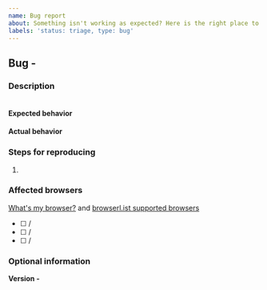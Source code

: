 ```yaml
---
name: Bug report
about: Something isn't working as expected? Here is the right place to report
labels: 'status: triage, type: bug'
---
```


## Bug - <!-- Short description -->

### Description

<!-- Long description -->

![<!-- Screenshot (if applicable) -->](<!-- Screenshot URL -->)

#### Expected behavior

<!-- Expected behavior -->

#### Actual behavior

<!-- Actual behavior -->

### Steps for reproducing

<!-- Please create a reduced test case in CodeSandbox - https://codesandbox.io/s/github/carbon-design-system/ibm-security/tree/dev/examples/codesandbox -->

1. <!-- List of steps for reproducing -->

### Affected browsers

[What's my browser?](http://www.whatsmyua.com) and
[browserl.ist supported browsers](https://github.com/carbon-design-system/ibm-security/blob/master/package.json#L174-L178)

- [ ] <!-- Chrome 50 on Mac OSX 10 --> / <!-- Development, production -->
- [ ] <!-- Chrome 50 on Windows 10 --> / <!-- Development, production -->
- [ ] <!-- Firefox 50 on Mac OSX 10 --> / <!-- Development, production -->

### Optional information

**Version -** <!-- Version -->
